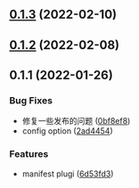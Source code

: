 ## [0.1.3](https://github.com/yanuoda/nidle/compare/v0.1.2...v0.1.3) (2022-02-10)



## [0.1.2](https://github.com/yanuoda/nidle/compare/v0.1.1...v0.1.2) (2022-02-08)



## 0.1.1 (2022-01-26)


### Bug Fixes

* 修复一些发布的问题 ([0bf8ef8](https://github.com/yanuoda/nidle/commit/0bf8ef8b15bfd7c8e2bbac7eaf1c8506356c74ab))
* config option ([2ad4454](https://github.com/yanuoda/nidle/commit/2ad445421445d66ef497d03fc2ff9dfa4639d0ac))


### Features

* manifest plugi ([6d53fd3](https://github.com/yanuoda/nidle/commit/6d53fd32b99c5af2c29d60fec6eef4faffed0016))



